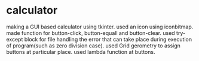 # calculator
making a GUI based calculator using tkinter.
used an icon using iconbitmap.
made function for button-click, button-equall and button-clear.
used try-except block for file handling the error that can take place during execution of program(such as zero division case).
used Grid gerometry to assign buttons at particular place.
used lambda function at buttons.


